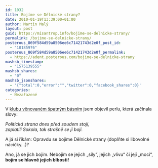 ```yaml
---
id: 1032
title: Bojíme se Dělnické strany?
date: 2010-01-19T13:39:00+01:00
author: Martin Malý
layout: post
guid: https://misantrop.info/bojime-se-delnicke-strany/
permalink: /bojime-se-delnicke-strany/
posterous_869f584d59a8506ee6c71421743d2e0f_post_id:
  - "10185976"
posterous_869f584d59a8506ee6c71421743d2e0f_permalink:
  - https://adent.posterous.com/bojime-se-delnicke-strany
mashsb_timestamp:
  - "1575139555"
mashsb_shares:
  - "0"
mashsb_jsonshares:
  - '{"total":0,"error":"","twitter":0,"facebook_shares":0}'
categories:
  - Nezařazené
---
```

V [klubu věnovan&eacute;m &scaron;patn&yacute;m b&aacute;sn&iacute;m](https://www.okoun.cz/old/boards/spatne_basne) jsem objevil perlu, kter&aacute; zač&iacute;nala slovy:

_Politick&aacute; strana dnes před soudem stoj&iacute;,  
zaplatili Sokola, tak stra&scaron;ně se j&iacute; boj&iacute;._

A j&aacute; si ř&iacute;k&aacute;m: Opravdu se boj&iacute;me Dělnick&eacute; strany (doplňte si libovoln&eacute; n&aacute;c&iacute;čky&#8230;)?

Ano, j&aacute; se jich boj&iacute;m. Neboj&iacute;m se jejich &#8222;s&iacute;ly&#8220;, jejich &#8222;vlivu&#8220; či jej&iacute; &#8222;moci&#8220;, **boj&iacute;m se hlavně jejich blbosti!**

&nbsp;